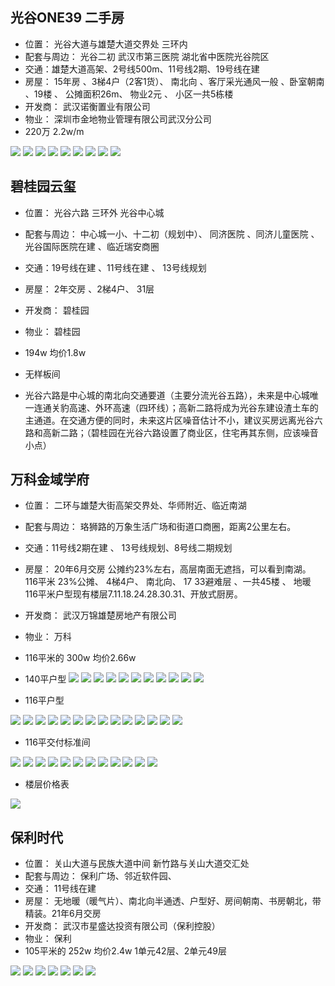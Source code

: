 ## 光谷ONE39 二手房
- 位置： 光谷大道与雄楚大道交界处 三环内
- 配套与周边： 光谷二初 武汉市第三医院 湖北省中医院光谷院区 
- 交通：雄楚大道高架、2号线500m、11号线2期、19号线在建 
- 房屋： 15年房 、3梯4户（2客1货）、 南北向 、客厅采光通风一般  、卧室朝南 、19楼 、 公摊面积26m、 物业2元 、 小区一共5栋楼
- 开发商： 武汉诺衡置业有限公司
- 物业： 深圳市金地物业管理有限公司武汉分公司
- 220万 2.2w/m

![](../images/04-30/2019-04-30-45.webp) 
![](../images/04-30/2019-04-30-46.webp) 
![](../images/04-30/2019-04-30-47.webp) 
![](../images/04-30/2019-04-30-48.webp) 
![](../images/04-30/2019-04-30-49.webp) 
![](../images/04-30/2019-04-30-50.webp) 
![](../images/04-30/2019-04-30-51.webp) 
![](../images/04-30/2019-04-30-52.webp) 
![](../images/04-30/2019-04-30-53.webp) 

## 碧桂园云玺
- 位置： 光谷六路 三环外 光谷中心城 
- 配套与周边： 中心城一小、十二初（规划中）、 同济医院 、同济儿童医院 、 光谷国际医院在建 、临近瑞安商圈
- 交通：19号线在建 、11号线在建 、 13号线规划
- 房屋： 2年交房 、2梯4户、 31层
- 开发商： 碧桂园
- 物业： 碧桂园
- 194w 均价1.8w

- 无样板间
- 光谷六路是中心城的南北向交通要道（主要分流光谷五路），未来是中心城唯一连通关豹高速、外环高速（四环线）；高新二路将成为光谷东建设渣土车的主通道。在交通方便的同时，未来这片区噪音估计不小，建议买房远离光谷六路和高新二路；（碧桂园在光谷六路设置了商业区，住宅再其东侧，应该噪音小点）

## 万科金域学府
- 位置： 二环与雄楚大街高架交界处、华师附近、临近南湖
- 配套与周边： 珞狮路的万象生活广场和街道口商圈，距离2公里左右。
- 交通：11号线2期在建 、 13号线规划、8号线二期规划
- 房屋： 20年6月交房 公摊约23%左右，高层南面无遮挡，可以看到南湖。 116平米  23%公摊、   4梯4户、  南北向、  17 33避难层 、一共45楼  、 地暖  116平米户型现有楼层7.11.18.24.28.30.31、开放式厨房。
- 开发商： 武汉万锦雄楚房地产有限公司
- 物业： 万科
- 116平米的  300w  均价2.66w

- 140平户型
![](../images/04-30/2019-04-30-54.webp) 
![](../images/04-30/2019-04-30-1.webp) 
![](../images/04-30/2019-04-30-2.webp) 
![](../images/04-30/2019-04-30-3.webp) 
![](../images/04-30/2019-04-30-4.webp) 
![](../images/04-30/2019-04-30-5.webp) 
![](../images/04-30/2019-04-30-6.webp) 
![](../images/04-30/2019-04-30-7.webp) 
![](../images/04-30/2019-04-30-8.webp) 
![](../images/04-30/2019-04-30-9.webp) 
![](../images/04-30/2019-04-30-10.webp)

- 116平户型

![](../images/04-30/2019-04-30-11.webp) 
![](../images/04-30/2019-04-30-12.webp) 
![](../images/04-30/2019-04-30-13.webp) 
![](../images/04-30/2019-04-30-14.webp) 
![](../images/04-30/2019-04-30-15.webp) 
![](../images/04-30/2019-04-30-16.webp) 
![](../images/04-30/2019-04-30-17.webp) 
![](../images/04-30/2019-04-30-18.webp) 
![](../images/04-30/2019-04-30-19.webp) 
![](../images/04-30/2019-04-30-20.webp) 
![](../images/04-30/2019-04-30-21.webp) 
![](../images/04-30/2019-04-30-22.webp) 
![](../images/04-30/2019-04-30-23.webp) 
![](../images/04-30/2019-04-30-24.webp) 

- 116平交付标准间

![](../images/04-30/2019-04-30-25.webp) 
![](../images/04-30/2019-04-30-26.webp) 
![](../images/04-30/2019-04-30-27.webp) 
![](../images/04-30/2019-04-30-28.webp) 
![](../images/04-30/2019-04-30-29.webp) 
![](../images/04-30/2019-04-30-30.webp) 
![](../images/04-30/2019-04-30-31.webp) 
![](../images/04-30/2019-04-30-32.webp) 
![](../images/04-30/2019-04-30-33.webp) 
![](../images/04-30/2019-04-30-34.webp) 
![](../images/04-30/2019-04-30-35.webp) 
![](../images/04-30/2019-04-30-36.webp) 

- 楼层价格表

![](../images/04-30/2019-04-30-37.webp) 

## 保利时代
- 位置： 关山大道与民族大道中间 新竹路与关山大道交汇处
- 配套与周边： 保利广场、邻近软件园、
- 交通： 11号线在建
- 房屋： 无地暖（暖气片）、南北向半通透、户型好、房间朝南、书房朝北，带精装。21年6月交房
- 开发商： 武汉市星盛达投资有限公司（保利控股）
- 物业： 保利
- 105平米的  252w  均价2.4w  1单元42层、2单元49层

![](../images/04-30/2019-04-30-38.webp) 
![](../images/04-30/2019-04-30-39.webp) 
![](../images/04-30/2019-04-30-40.webp) 
![](../images/04-30/2019-04-30-41.webp) 
![](../images/04-30/2019-04-30-42.webp) 
![](../images/04-30/2019-04-30-43.webp) 
![](../images/04-30/2019-04-30-44.webp) 


